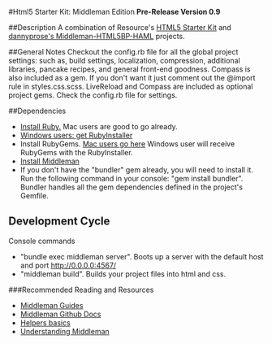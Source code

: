 #Html5 Starter Kit: Middleman Edition
**Pre-Release Version 0.9**


##Description
A combination of Resource's [HTML5 Starter Kit](http://stash.resource.com/projects/VCL/repos/resource-html5-starter-kit/browse) and [dannyprose's Middleman-HTML5BP-HAML](https://github.com/dannyprose/Middleman-HTML5BP-HAML) projects.

##General Notes
Checkout the config.rb file for all the global project settings: such as, build settings, localization, compression, additional libraries, pancake recipes, and general front-end goodness. Compass is also included as a gem. If you don't want it just comment out the @import rule in styles.css.scss.
LiveReload and Compass are included as optional project gems. Check the config.rb file for settings.

##Dependencies
- [Install Ruby.](https://www.ruby-lang.org/en/downloads/) Mac users are good to go already.
- [Windows users: get RubyInstaller](https://forwardhq.com/support/installing-ruby-windows)
- Install RubyGems. [Mac users go here](http://rubygems.org/pages/download) Windows user will receive RubyGems with the RubyInstaller.
- [Install Middleman](http://middlemanapp.com/getting-started/#toc_1)
- If you don't have the "bundler" gem already, you will need to install it. Run the following command in your console: "gem install bundler". Bundler handles all the gem dependencies defined in the project's Gemfile.

## Development Cycle
Console commands
- "bundle exec middleman server". Boots up a server with the default host and port http://0.0.0.0:4567/
- "middleman build". Builds your project files into html and css.

###Recommended Reading and Resources
- [Middleman Guides](https://github.com/middleman/middleman-guides)
- [Middleman Github Docs](https://github.com/middleman/middleman)
- [Helpers basics](http://middlemanapp.com/helpers/)
- [Understanding Middleman](http://benfrain.com/understanding-middleman-the-static-site-generator-for-faster-prototyping/)

